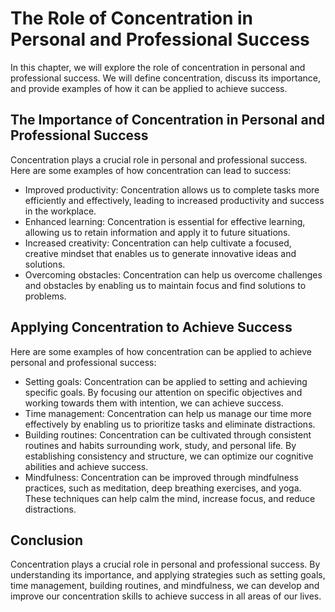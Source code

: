 The Role of Concentration in Personal and Professional Success
=================================================================================================

In this chapter, we will explore the role of concentration in personal and professional success. We will define concentration, discuss its importance, and provide examples of how it can be applied to achieve success.

The Importance of Concentration in Personal and Professional Success
--------------------------------------------------------------------

Concentration plays a crucial role in personal and professional success. Here are some examples of how concentration can lead to success:

* Improved productivity: Concentration allows us to complete tasks more efficiently and effectively, leading to increased productivity and success in the workplace.
* Enhanced learning: Concentration is essential for effective learning, allowing us to retain information and apply it to future situations.
* Increased creativity: Concentration can help cultivate a focused, creative mindset that enables us to generate innovative ideas and solutions.
* Overcoming obstacles: Concentration can help us overcome challenges and obstacles by enabling us to maintain focus and find solutions to problems.

Applying Concentration to Achieve Success
-----------------------------------------

Here are some examples of how concentration can be applied to achieve personal and professional success:

* Setting goals: Concentration can be applied to setting and achieving specific goals. By focusing our attention on specific objectives and working towards them with intention, we can achieve success.
* Time management: Concentration can help us manage our time more effectively by enabling us to prioritize tasks and eliminate distractions.
* Building routines: Concentration can be cultivated through consistent routines and habits surrounding work, study, and personal life. By establishing consistency and structure, we can optimize our cognitive abilities and achieve success.
* Mindfulness: Concentration can be improved through mindfulness practices, such as meditation, deep breathing exercises, and yoga. These techniques can help calm the mind, increase focus, and reduce distractions.

Conclusion
----------

Concentration plays a crucial role in personal and professional success. By understanding its importance, and applying strategies such as setting goals, time management, building routines, and mindfulness, we can develop and improve our concentration skills to achieve success in all areas of our lives.
